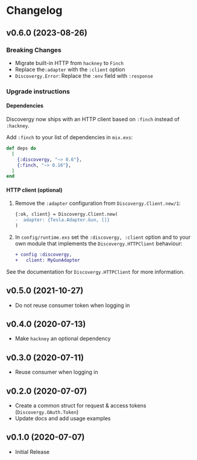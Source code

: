 # Changelog

## v0.6.0 (2023-08-26)

### Breaking Changes

- Migrate built-in HTTP from `hackney` to `Finch`
- Replace the`:adapter` with the `:client` option
- `Discovergy.Error`: Replace the `:env` field with `:response`

### Upgrade instructions

#### Dependencies

Discovergy now ships with an HTTP client based on `:finch` instead of `:hackney`.

Add `:finch` to your list of dependencies in `mix.exs`:

```elixir
def deps do
  [
    {:discovergy, "~> 0.6"},
    {:finch, "~> 0.16"},
  ]
end
```

#### HTTP client (optional)

1. Remove the `:adapter` configuration from `Discovergy.Client.new/1`:

   ```diff
   {:ok, client} = Discovergy.Client.new(
   -  adapter: {Tesla.Adapter.Gun, []}
   )
   ```

2. In `config/runtime.exs` set the `:discovergy, :client` option and to your own module that implements the `Discovergy.HTTPClient` behaviour:

   ```diff
   + config :discovergy,
   +   client: MyGunAdapter
   ```

See the documentation for `Discovergy.HTTPClient` for more information.

## v0.5.0 (2021-10-27)

- Do not reuse consumer token when logging in

## v0.4.0 (2020-07-13)

- Make `hackney` an optional dependency

## v0.3.0 (2020-07-11)

- Reuse consumer when logging in

## v0.2.0 (2020-07-07)

- Create a common struct for request & access tokens (`Discovergy.OAuth.Token`)
- Update docs and add usage examples

## v0.1.0 (2020-07-07)

- Initial Release
